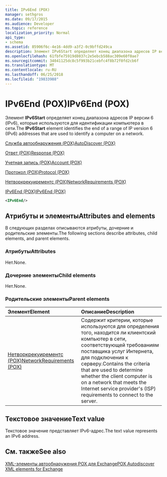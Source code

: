```yaml
---
title: IPv6End (POX)
manager: sethgros
ms.date: 09/17/2015
ms.audience: Developer
ms.topic: reference
localization_priority: Normal
api_type:
- schema
ms.assetid: 85906f6c-4e16-4dd9-a3f2-0c9bffd249ca
description: Элемент IPv6Start определяет конец диапазона адресов IP версии 6 (IPv6), которые используются для идентификации компьютера в сети.
ms.openlocfilehash: 61fbfe75919d8037c2e5ebcb588ac309e60f0ae7
ms.sourcegitcommit: 34041125dc8c5f993b21cebfc4f8b72f0fd2cb6f
ms.translationtype: MT
ms.contentlocale: ru-RU
ms.lasthandoff: 06/25/2018
ms.locfileid: "19833988"
---
```

# <a name="ipv6end-pox"></a><span data-ttu-id="e70e9-103">IPv6End (POX)</span><span class="sxs-lookup"><span data-stu-id="e70e9-103">IPv6End (POX)</span></span>

<span data-ttu-id="e70e9-104">Элемент **IPv6Start** определяет конец диапазона адресов IP версии 6 (IPv6), которые используются для идентификации компьютера в сети.</span><span class="sxs-lookup"><span data-stu-id="e70e9-104">The **IPv6Start** element identifies the end of a range of IP version 6 (IPv6) addresses that are used to identify a computer on a network.</span></span> 
  
[<span data-ttu-id="e70e9-105">Служба автообнаружения (POX)</span><span class="sxs-lookup"><span data-stu-id="e70e9-105">AutoDiscover (POX)</span></span>](autodiscover-pox.md)
  
[<span data-ttu-id="e70e9-106">Ответ (POX)</span><span class="sxs-lookup"><span data-stu-id="e70e9-106">Response (POX)</span></span>](response-pox.md)
  
[<span data-ttu-id="e70e9-107">Учетная запись (POX)</span><span class="sxs-lookup"><span data-stu-id="e70e9-107">Account (POX)</span></span>](account-pox.md)
  
[<span data-ttu-id="e70e9-108">Протокол (POX)</span><span class="sxs-lookup"><span data-stu-id="e70e9-108">Protocol (POX)</span></span>](protocol-pox.md)
  
[<span data-ttu-id="e70e9-109">Нетворкрекуирементс (POX)</span><span class="sxs-lookup"><span data-stu-id="e70e9-109">NetworkRequirements (POX)</span></span>](networkrequirements-pox.md)
  
[<span data-ttu-id="e70e9-110">IPv6End (POX)</span><span class="sxs-lookup"><span data-stu-id="e70e9-110">IPv6End (POX)</span></span>](ipv6end-pox.md)
  
```xml
<IPv6End/>
```

## <a name="attributes-and-elements"></a><span data-ttu-id="e70e9-111">Атрибуты и элементы</span><span class="sxs-lookup"><span data-stu-id="e70e9-111">Attributes and elements</span></span>

<span data-ttu-id="e70e9-112">В следующих разделах описываются атрибуты, дочерние и родительские элементы.</span><span class="sxs-lookup"><span data-stu-id="e70e9-112">The following sections describe attributes, child elements, and parent elements.</span></span>
  
### <a name="attributes"></a><span data-ttu-id="e70e9-113">Атрибуты</span><span class="sxs-lookup"><span data-stu-id="e70e9-113">Attributes</span></span>

<span data-ttu-id="e70e9-114">Нет.</span><span class="sxs-lookup"><span data-stu-id="e70e9-114">None.</span></span>
  
### <a name="child-elements"></a><span data-ttu-id="e70e9-115">Дочерние элементы</span><span class="sxs-lookup"><span data-stu-id="e70e9-115">Child elements</span></span>

<span data-ttu-id="e70e9-116">Нет.</span><span class="sxs-lookup"><span data-stu-id="e70e9-116">None.</span></span>
  
### <a name="parent-elements"></a><span data-ttu-id="e70e9-117">Родительские элементы</span><span class="sxs-lookup"><span data-stu-id="e70e9-117">Parent elements</span></span>

|<span data-ttu-id="e70e9-118">**Элемент**</span><span class="sxs-lookup"><span data-stu-id="e70e9-118">**Element**</span></span>|<span data-ttu-id="e70e9-119">**Описание**</span><span class="sxs-lookup"><span data-stu-id="e70e9-119">**Description**</span></span>|
|:-----|:-----|
|[<span data-ttu-id="e70e9-120">Нетворкрекуирементс (POX)</span><span class="sxs-lookup"><span data-stu-id="e70e9-120">NetworkRequirements (POX)</span></span>](networkrequirements-pox.md) <br/> |<span data-ttu-id="e70e9-121">Содержит критерии, которые используются для определения того, находится ли клиентский компьютер в сети, соответствующей требованиям поставщика услуг Интернета, для подключения к серверу.</span><span class="sxs-lookup"><span data-stu-id="e70e9-121">Contains the criteria that are used to determine whether the client computer is on a network that meets the Internet service provider's (ISP) requirements to connect to the server.</span></span>  <br/> |
   
## <a name="text-value"></a><span data-ttu-id="e70e9-122">Текстовое значение</span><span class="sxs-lookup"><span data-stu-id="e70e9-122">Text value</span></span>

<span data-ttu-id="e70e9-123">Текстовое значение представляет IPv6-адрес.</span><span class="sxs-lookup"><span data-stu-id="e70e9-123">The text value represents an IPv6 address.</span></span>
  
## <a name="see-also"></a><span data-ttu-id="e70e9-124">См. также</span><span class="sxs-lookup"><span data-stu-id="e70e9-124">See also</span></span>



[<span data-ttu-id="e70e9-125">XML-элементы автообнаружения POX для Exchange</span><span class="sxs-lookup"><span data-stu-id="e70e9-125">POX Autodiscover XML elements for Exchange</span></span>](pox-autodiscover-xml-elements-for-exchange.md)

